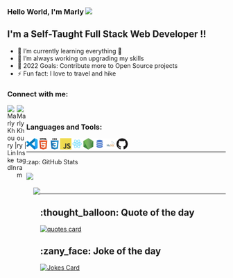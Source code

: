 ### Hello World, I'm Marly <img src="https://media.giphy.com/media/hvRJCLFzcasrR4ia7z/giphy.gif" width="25px">

## I'm a Self-Taught Full Stack Web Developer !!

- 🌱 I’m currently learning everything 🤣
- 👯 I’m always working on upgrading my skills
- 🥅 2022 Goals: Contribute more to Open Source projects
- ⚡ Fun fact: I love to travel and hike

### Connect with me:

[<img align="left" alt="MarlyKhoury | LinkedIn" width="22px" src="https://cdn.jsdelivr.net/npm/simple-icons@v3/icons/linkedin.svg" />][linkedin]
[<img align="left" alt="MarlyKhoury | Instagram" width="22px" src="https://cdn.jsdelivr.net/npm/simple-icons@v3/icons/instagram.svg" />][instagram]

<br />

### Languages and Tools:

<img align="left" alt="Visual Studio Code" width="26px" src="https://raw.githubusercontent.com/github/explore/80688e429a7d4ef2fca1e82350fe8e3517d3494d/topics/visual-studio-code/visual-studio-code.png" />
<img align="left" alt="HTML5" width="26px" src="https://raw.githubusercontent.com/github/explore/80688e429a7d4ef2fca1e82350fe8e3517d3494d/topics/html/html.png" />
<img align="left" alt="CSS3" width="26px" src="https://raw.githubusercontent.com/github/explore/80688e429a7d4ef2fca1e82350fe8e3517d3494d/topics/css/css.png" />
<img align="left" alt="JavaScript" width="26px" src="https://raw.githubusercontent.com/github/explore/80688e429a7d4ef2fca1e82350fe8e3517d3494d/topics/javascript/javascript.png" />
<img align="left" alt="React" width="26px" src="https://raw.githubusercontent.com/github/explore/80688e429a7d4ef2fca1e82350fe8e3517d3494d/topics/react/react.png" />
<img align="left" alt="Node.js" width="26px" src="https://raw.githubusercontent.com/github/explore/80688e429a7d4ef2fca1e82350fe8e3517d3494d/topics/nodejs/nodejs.png" />
<img align="left" alt="SQL" width="26px" src="https://raw.githubusercontent.com/github/explore/80688e429a7d4ef2fca1e82350fe8e3517d3494d/topics/sql/sql.png" />
<img align="left" alt="MySQL" width="26px" src="https://raw.githubusercontent.com/github/explore/80688e429a7d4ef2fca1e82350fe8e3517d3494d/topics/mysql/mysql.png" />
<img align="left" alt="GitHub" width="26px" src="https://raw.githubusercontent.com/github/explore/78df643247d429f6cc873026c0622819ad797942/topics/github/github.png" />


<br />

---

<!-- <details> -->
  <summary>:zap: GitHub Stats</summary>
<br/>
  <img align="left" height="180em" src="https://github-readme-stats.vercel.app/api?username=MarlyKhoury&show_icons=true&hide_border=true&&count_private=true&include_all_commits=true" />

<br />
<br />
  <img align="left" height="180em" src="https://github-readme-stats.vercel.app/api/top-langs/?username=MarlyKhoury&exclude_repo=KNN-Image-Classification&show_icons=true&hide_border=true&layout=compact&langs_count=8"/>

---

<h2>:thought_balloon: Quote of the day</h2>
<!-- <details open> -->
    <a href="https://github.com/piyushsuthar/github-readme-quotes">
        <img src="https://quotes-github-readme.vercel.app/api?type=horizontal&theme=tokyonight" alt="quotes card">
    </a>
<!-- </details> -->
<h2>:zany_face: Joke of the day</h2>
<!-- <details> -->
    <a href="https://github.com/ABSphreak/readme-jokes">
        <img src="https://readme-jokes.vercel.app/api?theme=tokyonight&hideBorder" alt="Jokes Card" />
    </a>
<!-- </details> -->
<!-- </details> -->

[instagram]: https://instagram.com/marlykhoury
[linkedin]:  https://www.linkedin.com/in/marly-khoury-542501167/
